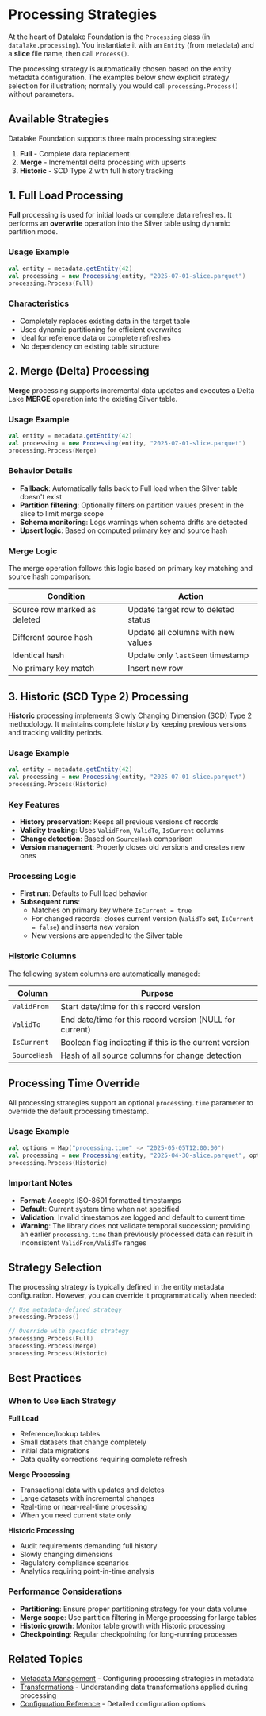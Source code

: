 # Processing Strategies

At the heart of Datalake Foundation is the `Processing` class (in `datalake.processing`). You instantiate it with an `Entity` (from metadata) and a **slice** file name, then call `Process()`.

The processing strategy is automatically chosen based on the entity metadata configuration. The examples below show explicit strategy selection for illustration; normally you would call `processing.Process()` without parameters.

## Available Strategies

Datalake Foundation supports three main processing strategies:

1. **Full** - Complete data replacement
2. **Merge** - Incremental delta processing with upserts
3. **Historic** - SCD Type 2 with full history tracking

## 1. Full Load Processing

**Full** processing is used for initial loads or complete data refreshes. It performs an **overwrite** operation into the Silver table using dynamic partition mode.

### Usage Example
```scala
val entity = metadata.getEntity(42)
val processing = new Processing(entity, "2025-07-01-slice.parquet")
processing.Process(Full)
```

### Characteristics
- Completely replaces existing data in the target table
- Uses dynamic partitioning for efficient overwrites
- Ideal for reference data or complete refreshes
- No dependency on existing table structure

## 2. Merge (Delta) Processing

**Merge** processing supports incremental data updates and executes a Delta Lake **MERGE** operation into the existing Silver table.

### Usage Example
```scala
val entity = metadata.getEntity(42)
val processing = new Processing(entity, "2025-07-01-slice.parquet")
processing.Process(Merge)
```

### Behavior Details
- **Fallback**: Automatically falls back to Full load when the Silver table doesn't exist
- **Partition filtering**: Optionally filters on partition values present in the slice to limit merge scope
- **Schema monitoring**: Logs warnings when schema drifts are detected
- **Upsert logic**: Based on computed primary key and source hash

### Merge Logic
The merge operation follows this logic based on primary key matching and source hash comparison:

| Condition | Action |
|-----------|--------|
| Source row marked as deleted | Update target row to deleted status |
| Different source hash | Update all columns with new values |
| Identical hash | Update only `lastSeen` timestamp |
| No primary key match | Insert new row |

## 3. Historic (SCD Type 2) Processing

**Historic** processing implements Slowly Changing Dimension (SCD) Type 2 methodology. It maintains complete history by keeping previous versions and tracking validity periods.

### Usage Example
```scala
val entity = metadata.getEntity(42)
val processing = new Processing(entity, "2025-07-01-slice.parquet")
processing.Process(Historic)
```

### Key Features
- **History preservation**: Keeps all previous versions of records
- **Validity tracking**: Uses `ValidFrom`, `ValidTo`, `IsCurrent` columns
- **Change detection**: Based on `SourceHash` comparison
- **Version management**: Properly closes old versions and creates new ones

### Processing Logic
- **First run**: Defaults to Full load behavior
- **Subsequent runs**: 
  - Matches on primary key where `IsCurrent = true`
  - For changed records: closes current version (`ValidTo` set, `IsCurrent = false`) and inserts new version
  - New versions are appended to the Silver table

### Historic Columns
The following system columns are automatically managed:

| Column | Purpose |
|--------|---------|
| `ValidFrom` | Start date/time for this record version |
| `ValidTo` | End date/time for this record version (NULL for current) |
| `IsCurrent` | Boolean flag indicating if this is the current version |
| `SourceHash` | Hash of all source columns for change detection |

## Processing Time Override

All processing strategies support an optional `processing.time` parameter to override the default processing timestamp.

### Usage Example
```scala
val options = Map("processing.time" -> "2025-05-05T12:00:00")
val processing = new Processing(entity, "2025-04-30-slice.parquet", options)
processing.Process(Historic)
```

### Important Notes
- **Format**: Accepts ISO-8601 formatted timestamps
- **Default**: Current system time when not specified
- **Validation**: Invalid timestamps are logged and default to current time
- **Warning**: The library does not validate temporal succession; providing an earlier `processing.time` than previously processed data can result in inconsistent `ValidFrom/ValidTo` ranges

## Strategy Selection

The processing strategy is typically defined in the entity metadata configuration. However, you can override it programmatically when needed:

```scala
// Use metadata-defined strategy
processing.Process()

// Override with specific strategy
processing.Process(Full)
processing.Process(Merge)
processing.Process(Historic)
```

## Best Practices

### When to Use Each Strategy

**Full Load**
- Reference/lookup tables
- Small datasets that change completely
- Initial data migrations
- Data quality corrections requiring complete refresh

**Merge Processing**
- Transactional data with updates and deletes
- Large datasets with incremental changes
- Real-time or near-real-time processing
- When you need current state only

**Historic Processing**
- Audit requirements demanding full history
- Slowly changing dimensions
- Regulatory compliance scenarios
- Analytics requiring point-in-time analysis

### Performance Considerations
- **Partitioning**: Ensure proper partitioning strategy for your data volume
- **Merge scope**: Use partition filtering in Merge processing for large tables
- **Historic growth**: Monitor table growth with Historic processing
- **Checkpointing**: Regular checkpointing for long-running processes

## Related Topics
- [Metadata Management](Metadata-Management.md) - Configuring processing strategies in metadata
- [Transformations](Transformations.md) - Understanding data transformations applied during processing
- [Configuration Reference](Configuration-Reference.md) - Detailed configuration options